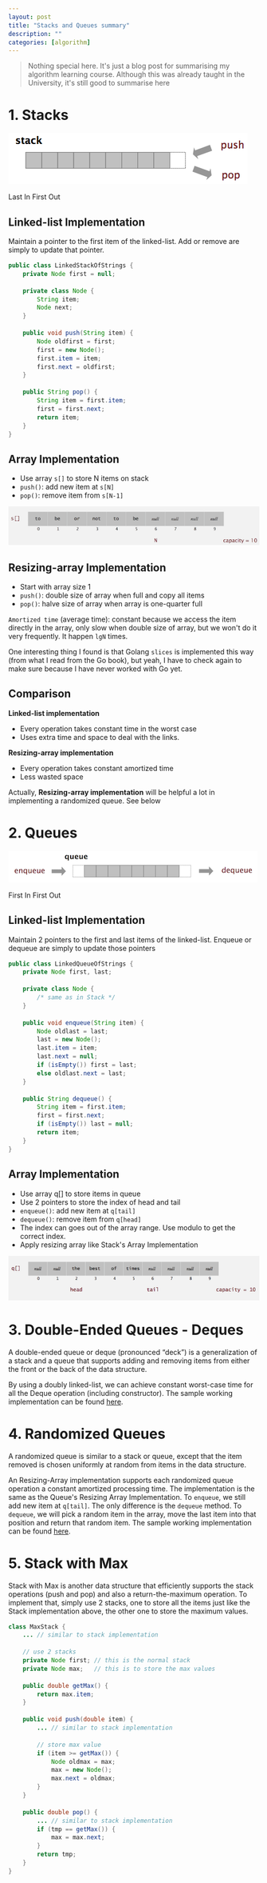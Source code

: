 ```yaml
---
layout: post
title: "Stacks and Queues summary"
description: ""
categories: [algorithm]
---
```


> Nothing special here. It's just a blog post for summarising my algorithm learning course. Although
> this was already taught in the University, it's still good to summarise here

# 1. Stacks

![Stack](/files/2018-05-15-stacks-and-queues-summary/stack.png)

Last In First Out

## Linked-list Implementation

Maintain a pointer to the first item of the linked-list. Add or remove are simply to update that
pointer.

```java
public class LinkedStackOfStrings {
    private Node first = null;

    private class Node {
        String item;
        Node next;
    }

    public void push(String item) {
        Node oldfirst = first;
        first = new Node();
        first.item = item;
        first.next = oldfirst;
    }

    public String pop() {
        String item = first.item;
        first = first.next;
        return item;
    }
}
```

<!-- more -->

## Array Implementation

- Use array `s[]` to store N items on stack
- `push()`: add new item at `s[N]`
- `pop()`: remove item from `s[N-1]`

![Stack Array](/files/2018-05-15-stacks-and-queues-summary/stack-array.png)

## Resizing-array Implementation

- Start with array size 1
- `push()`: double size of array when full and copy all items
- `pop()`: halve size of array when array is one-quarter full

`Amortized time` (average time): constant because we access the item directly in the array, only
slow when double size of array, but we won't do it very frequently. It happen `lgN` times.

One interesting thing I found is that Golang `slices` is implemented this way (from what I read from
the Go book), but yeah, I have to check again to make sure because I have never worked with Go yet.

## Comparison

**Linked-list implementation**
- Every operation takes constant time in the worst case
- Uses extra time and space to deal with the links.

**Resizing-array implementation**
- Every operation takes constant amortized time
- Less wasted space

Actually, **Resizing-array implementation** will be helpful a lot in implementing a randomized
queue. See below

# 2. Queues

![Queue](/files/2018-05-15-stacks-and-queues-summary/queue.png)

First In First Out

## Linked-list Implementation

Maintain 2 pointers to the first and last items of the linked-list. Enqueue or dequeue are simply to
update those pointers

```java
public class LinkedQueueOfStrings {
    private Node first, last;

    private class Node {
        /* same as in Stack */
    }

    public void enqueue(String item) {
        Node oldlast = last;
        last = new Node();
        last.item = item;
        last.next = null;
        if (isEmpty()) first = last;
        else oldlast.next = last;
    }

    public String dequeue() {
        String item = first.item;
        first = first.next;
        if (isEmpty()) last = null;
        return item;
    }
}
```

## Array Implementation

- Use array q[] to store items in queue
- Use 2 pointers to store the index of head and tail
- `enqueue()`: add new item at `q[tail]`
- `dequeue()`: remove item from `q[head]`
- The index can goes out of the array range. Use modulo to get the correct index.
- Apply resizing array like Stack's Array Implementation

![Queue Array](/files/2018-05-15-stacks-and-queues-summary/queue-array.png)

# 3. Double-Ended Queues - Deques

A double-ended queue or deque (pronounced “deck”) is a generalization of a stack and a queue that
supports adding and removing items from either the front or the back of the data structure.

By using a doubly linked-list, we can achieve constant worst-case time for all the Deque operation
(including constructor). The sample working implementation can be found
[here](https://github.com/tmtxt/deque-randomized-queue-solution/blob/master/src/Deque.java).

# 4. Randomized Queues

A randomized queue is similar to a stack or queue, except that the item removed is chosen uniformly
at random from items in the data structure.

An Resizing-Array implementation supports each randomized queue operation a constant amortized
processing time. The implementation is the same as the Queue's Resizing Array Implementation.
To `enqueue`, we still add new item at `q[tail]`. The only difference is the `dequeue` method. To
`dequeue`, we will pick a random item in the array, move the last item into that position and return
that random item. The sample working implementation can be found
[here](https://github.com/tmtxt/deque-randomized-queue-solution/blob/master/src/RandomizedQueue.java).

# 5. Stack with Max

Stack with Max is another data structure that efficiently supports the stack operations (push and
pop) and also a return-the-maximum operation. To implement that, simply use 2 stacks, one to store
all the items just like the Stack implementation above, the other one to store the maximum values.

```java
class MaxStack {
    ... // similar to stack implementation

    // use 2 stacks
    private Node first; // this is the normal stack
    private Node max;   // this is to store the max values

    public double getMax() {
        return max.item;
    }

    public void push(double item) {
        ... // similar to stack implementation

        // store max value
        if (item >= getMax()) {
            Node oldmax = max;
            max = new Node();
            max.next = oldmax;
        }
    }

    public double pop() {
        ... // similar to stack implementation
        if (tmp == getMax()) {
            max = max.next;
        }
        return tmp;
    }
}
```
